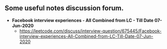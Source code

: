 ## Some useful notes discussion forum.

* **Facebook interview experiences - All Combined from LC - Till Date 07-Jun-2020**
    * https://leetcode.com/discuss/interview-question/675445/Facebook-interview-experiences-All-Combined-from-LC-Till-Date-07-Jun-2020
